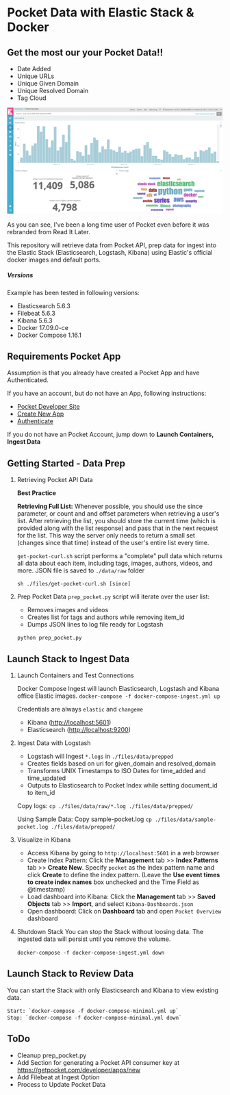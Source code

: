# Pocket Data with Elastic Stack & Docker

## Get the most our your Pocket Data!!
- Date Added
- Unique URLs
- Unique Given Domain
- Unique Resolved Domain
- Tag Cloud

![](screenshot.png)

As you can see, I've been a long time user of Pocket even before it was rebranded from Read It Later.

This repository will retrieve data from Pocket API, prep data for ingest into the Elastic Stack (Elasticsearch, Logstash, Kibana) using Elastic's official docker images and default ports. 

##### Versions

Example has been tested in following versions:
- Elasticsearch 5.6.3
- Filebeat 5.6.3
- Kibana 5.6.3
- Docker 17.09.0-ce
- Docker Compose 1.16.1

## Requirements Pocket App
Assumption is that you already have created a Pocket App and have Authenticated. 

If you have an account, but do not have an App, following instructions:

- [Pocket Developer Site](https://getpocket.com/developer/)
- [Create New App](https://getpocket.com/developer/apps/new)
- [Authenticate](https://getpocket.com/developer/docs/authentication)

If you do not have an Pocket Account, jump down to **Launch Containers, Ingest Data**

## Getting Started - Data Prep
1. Retrieving Pocket API Data

    **Best Practice** 

    **Retrieving Full List:** Whenever possible, you should use the since parameter, or count and and offset parameters when retrieving a user's list. After retrieving the list, you should store the current time (which is provided along with the list response) and pass that in the next request for the list. This way the server only needs to return a small set (changes since that time) instead of the user's entire list every time.

    `get-pocket-curl.sh` script performs a "complete" pull data which returns all data about each item, including tags, images, authors, videos, and more. JSON file is saved to `./data/raw` folder

    ``` 
    sh ./files/get-pocket-curl.sh [since]
    ```

2. Prep Pocket Data 
	`prep_pocket.py` script will iterate over the user list: 
	- Removes images and videos
	- Creates list for tags and authors while removing item_id
	- Dumps JSON lines to log file ready for Logstash

    ``` 
    python prep_pocket.py
    ```

## Launch Stack to Ingest Data
1. Launch Containers and Test Connections

	Docker Compose Ingest will launch Elasticsearch, Logstash and Kibana office Elastic images.
	`docker-compose -f docker-compose-ingest.yml up`

	Credentials are always `elastic` and `changeme` 
	- Kibana ([http://localhost:5601](http://localhost:5601)) 
	- Elasticsearch ([http://localhost:9200](http://localhost:9200))

2. Ingest Data with Logstash
	- Logstash will Ingest `*.logs` in `./files/data/prepped` 
	- Creates fields based on uri for given_domain and resolved_domain
	- Transforms UNIX Timestamps to ISO Dates for time_added and time_updated
	- Outputs to Elasticsearch to Pocket Index while setting document_id to item_id 

	Copy logs:
	``` cp ./files/data/raw/*.log ./files/data/prepped/ ```

	Using Sample Data:
	Copy sample-pocket.log `cp ./files/data/sample-pocket.log ./files/data/prepped/`

3. Visualize in Kibana
	- Access Kibana by going to `http://localhost:5601` in a web browser
	- Create Index Pattern:  Click the **Management** tab >> **Index Patterns** tab >> **Create New**. Specify `pocket` as the index pattern name and click **Create** to define the index pattern. (Leave the **Use event times to create index names** box unchecked and the Time Field as @timestamp)
	- Load dashboard into Kibana: Click the **Management** tab >> **Saved Objects** tab >> **Import**, and select `Kibana-Dashboards.json`
	- Open dashboard: Click on **Dashboard** tab and open `Pocket Overview` dashboard

4. Shutdown Stack
You can stop the Stack without loosing data. The ingested data will persist until you remove the volume.

	```docker-compose -f docker-compose-ingest.yml down```

## Launch Stack to Review Data
You can start the Stack with only Elasticsearch and Kibana to view existing data.

	Start: `docker-compose -f docker-compose-minimal.yml up`
	Stop: `docker-compose -f docker-compose-minimal.yml down`

## ToDo
- Cleanup prep_pocket.py 
- Add Section for generating a Pocket API consumer key at https://getpocket.com/developer/apps/new
- Add Filebeat at Ingest Option
- Process to Update Pocket Data